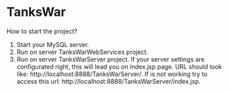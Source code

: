 # TanksWar
How to start the project?
1) Start your MySQL server.
2) Run on server TanksWarWebServices project.
3) Run on server TanksWarServer project. If your server settings are configurated right, this will lead you on index.jsp page. 
URL should look like: http://localhost:8888/TanksWarServer/.  If is not  working try to access this url: http://localhost:8888/TanksWarServer/index.jsp.
